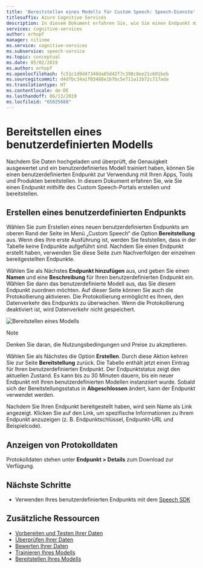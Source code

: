 ```yaml
---
title: 'Bereitstellen eines Modells für Custom Speech: Speech-Dienste'
titlesuffix: Azure Cognitive Services
description: In diesem Dokument erfahren Sie, wie Sie einen Endpunkt mithilfe des Custom Speech-Portals erstellen und bereitstellen.
services: cognitive-services
author: erhopf
manager: nitinme
ms.service: cognitive-services
ms.subservice: speech-service
ms.topic: conceptual
ms.date: 05/02/2019
ms.author: erhopf
ms.openlocfilehash: fc51c1d9d47340da85d42f7c398c8ee21c601beb
ms.sourcegitcommit: d4dfbc34a1f03488e1b7bc5e711a11b72c717ada
ms.translationtype: HT
ms.contentlocale: de-DE
ms.lasthandoff: 06/13/2019
ms.locfileid: "65025688"
---
```

# <a name="deploy-a-custom-model"></a>Bereitstellen eines benutzerdefinierten Modells

Nachdem Sie Daten hochgeladen und überprüft, die Genauigkeit ausgewertet und ein benutzerdefiniertes Modell trainiert haben, können Sie einen benutzerdefinierten Endpunkt zur Verwendung mit Ihren Apps, Tools und Produkten bereitstellen. In diesem Dokument erfahren Sie, wie Sie einen Endpunkt mithilfe des Custom Speech-Portals erstellen und bereitstellen.

## <a name="create-a-custom-endpoint"></a>Erstellen eines benutzerdefinierten Endpunkts

Wählen Sie zum Erstellen eines neuen benutzerdefinierten Endpunkts am oberen Rand der Seite im Menü „Custom Speech“ die Option **Bereitstellung** aus. Wenn dies Ihre erste Ausführung ist, werden Sie feststellen, dass in der Tabelle keine Endpunkte aufgeführt sind. Nachdem Sie einen Endpunkt erstellt haben, verwenden Sie diese Seite zum Nachverfolgen der einzelnen bereitgestellten Endpunkte.

Wählen Sie als Nächstes **Endpunkt hinzufügen** aus, und geben Sie einen **Namen** und eine **Beschreibung** für Ihren benutzerdefinierten Endpunkt ein. Wählen Sie dann das benutzerdefinierte Modell aus, das Sie diesem Endpunkt zuordnen möchten. Auf dieser Seite können Sie auch die Protokollierung aktivieren. Die Protokollierung ermöglicht es Ihnen, den Datenverkehr des Endpunkts zu überwachen. Wenn die Protokollierung deaktiviert ist, wird Datenverkehr nicht gespeichert.

![Bereitstellen eines Modells](./media/custom-speech/custom-speech-deploy-model.png)

> [!NOTE]
> Denken Sie daran, die Nutzungsbedingungen und Preise zu akzeptieren.

Wählen Sie als Nächstes die Option **Erstellen**. Durch diese Aktion kehren Sie zur Seite **Bereitstellung** zurück. Die Tabelle enthält jetzt einen Eintrag für Ihren benutzerdefinierten Endpunkt. Der Endpunktstatus zeigt den aktuellen Zustand. Es kann bis zu 30 Minuten dauern, bis ein neuer Endpunkt mit Ihren benutzerdefinierten Modellen instanziiert wurde. Sobald sich der Bereitstellungsstatus in **Abgeschlossen** ändert, kann der Endpunkt verwendet werden.

Nachdem Sie Ihren Endpunkt bereitgestellt haben, wird sein Name als Link angezeigt. Klicken Sie auf den Link, um spezifische Informationen zu Ihrem Endpunkt anzuzeigen (z. B. Endpunktschlüssel, Endpunkt-URL und Beispielcode).

## <a name="view-logging-data"></a>Anzeigen von Protokolldaten

Protokolldaten stehen unter **Endpunkt > Details** zum Download zur Verfügung.

## <a name="next-steps"></a>Nächste Schritte

* Verwenden Ihres benutzerdefinierten Endpunkts mit dem [Speech SDK](speech-sdk.md)

## <a name="additional-resources"></a>Zusätzliche Ressourcen

* [Vorbereiten und Testen Ihrer Daten](how-to-custom-speech-test-data.md)
* [Überprüfen Ihrer Daten](how-to-custom-speech-inspect-data.md)
* [Bewerten Ihrer Daten](how-to-custom-speech-evaluate-data.md)
* [Trainieren Ihres Modells](how-to-custom-speech-train-model.md)
* [Bereitstellen Ihres Modells](how-to-custom-speech-deploy-model.md)
